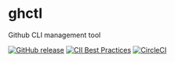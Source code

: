 # ghctl
Github CLI management tool

[![GitHub release](http://img.shields.io/github/release/amirashad/ghctl.svg?style=flat-square)](https://github.com/amirashad/ghctl/releases)
[![CII Best Practices](https://bestpractices.coreinfrastructure.org/projects/3272/badge)](https://bestpractices.coreinfrastructure.org/projects/3272)
[![CircleCI](https://circleci.com/gh/amirashad/ghctl.svg?style=shield)](https://circleci.com/gh/amirashad/ghctl)
